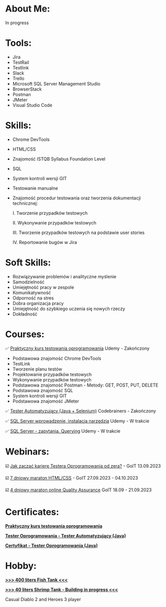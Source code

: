 # <a name="about me">About Me:</a>

In progress





# <a name="tools">Tools:</a>

- Jira
- TestRail
- Testlink
- Slack
- Trello
- Microsoft SQL Server Management Studio
- BrowserStack
- Postman
- JMeter
- Visual Studio Code

# <a name="skills">Skills:</a>

- Chrome DevTools
- HTML/CSS
- Znajomość ISTQB Syllabus Foundation Level
- SQL
- System kontroli wersji GIT
- Testowanie manualne
- Znajomość procedur testowania oraz tworzenia dokumentacji technicznej:

  I. Tworzenie przypadków testowych

  II. Wykonywanie przypadków testowych

  III. Tworzenie przypadków testowych na podstawie user stories

  IV. Reportowanie bugów w Jira

# <a name="soft skills">Soft Skills:</a>

- Rozwiązywanie problemów i analityczne myślenie
- Samodzielność
- Umiejętność pracy w zespole
- Komunikatywność
- Odporność na stres
- Dobra organizacja pracy
- Umiejętność do szybkiego uczenia się nowych rzeczy
- Dokładność

# <a name="courses">Courses:</a>

✅ <a href="https://www.udemy.com/course/praktyczny-kurs-testowania-oprogramowania/" target="_blank">Praktyczny kurs testowania oprogramowania</a> Udemy - Zakończony

- Podstawowa znajomość Chrome DevTools
- TestLink
- Tworzenie planu testów
- Projektowanie przypadków testowych
- Wykonywanie przypadków testowych
- Podstawowa znajomość Postman - Metody: GET, POST, PUT, DELETE
- Podstawowa znajomość SQL
- System kontroli wersji GIT
- Podstawowa znajomość JMeter

✅ <a href="https://codebrainers.pl/tester_automat.pdf" target="_blank">Tester Automatyzujący (Java + Selenium)</a> Codebrainers - Zakończony

✅ <a href="https://www.udemy.com/course/wprowadzenie-do-sql-instalacja-i-narzedzi-egzamin-70-461_1/" target="_blank">SQL Server wprowadzenie, instalacja narzędzia</a> Udemy - W trakcie

✅ <a href="https://www.udemy.com/course/sql-server-zapytania-querying-exam-70-461/" target="_blank">SQL Server - zapytania. Querying</a> Udemy - W trakcie

# <a name="webinars">Webinars:</a>

☑️ <a href="https://qa.w.goit.global/pl/" target="_blank">Jak zacząć karierę Testera Oprogramowania od zera?</a> - GoIT 13.09.2023

☑️ <a href="https://m.goit.global/pl/" target="_blank">7 dniowy maraton HTML/CSS</a> - GoIT 27.09.2023 - 04.10.2023

☑️ <a href="https://qa.m.goit.global/pl/" target="_blank">4 dniowy maraton online Quality Assurance</a> GoIT 18.09 - 21.09.2023

# <a name="certificates">Certificates:</a> 

<a href="https://drive.google.com/file/d/1ck3UfV8uQCkL4fjmFEAvbtxYLUp7fz9m/view?usp=drive_link" target="_blank"><b>Praktyczny kurs testowania oprogramowania</b></a>

<a href="https://drive.google.com/file/d/1MkAbkU0Qx31VtkSht9uXB3T49GL82qEm/view?usp=sharing" target="_blank"><b>Tester Oprogramowania - Tester Automatyzujący (Java)</b></a>

<a href="https://drive.google.com/file/d/1OgWvw1IwuneP8C9UMHIcPwU_dOmUYrii/view?usp=sharing" target="_blank"><b>Certyfikat - Tester Oprogramowania (Java)</b></a>

# <a name="Hobby">Hobby:</a> 

<a href="https://drive.google.com/file/d/1jANeRHCqSwJh4cK7Zgh8kx7nzp88Tbkz/view?usp=drive_link" target="_blank"><b>>>> 400 liters Fish Tank <<<</b></a>

<a href="" target="_blank"><b>>>> 40 liters Shrimp Tank - Building in progress <<<</b></a>

Casual Diablo 2 and Heroes 3 player

